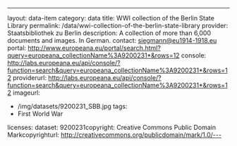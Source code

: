 ---
layout: data-item
category: data
title: WWI collection of the Berlin State Library
permalink: /data/wwi-collection-of-the-berlin-state-library
provider: Staatsbibliothek zu Berlin
description: A collection of more than 6,000 documents and images. In German. 
contact: siegmann@eu1914-1918.eu
portal: http://www.europeana.eu/portal/search.html?query=europeana_collectionName%3A9200231*&rows=12
console: http://labs.europeana.eu/api/console/?function=search&query=europeana_collectionName%3A9200231*&rows=12
providerurl: http://labs.europeana.eu/api/console/?function=search&query=europeana_collectionName%3A9200231*&rows=12
imageurl:
  - /img/datasets/9200231_SBB.jpg
tags:
  - First World War

licenses:
dataset: 9200231copyright: Creative Commons Public Domain Markcopyrighturl: http://creativecommons.org/publicdomain/mark/1.0/---
